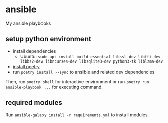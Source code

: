 # ansible
My ansible playbooks

## setup python environment
- install dependencies
  - Ubuntu: `sudo apt install build-essential libssl-dev libffi-dev libbz2-dev libncurses-dev libsqlite3-dev python3-tk liblzma-dev`
- [install poetry](https://python-poetry.org/docs/)
- run `poetry install --sync` to ansible and related dev dependencies

Then, run `poetry shell` for interactive environment or run `poetry run ansible-playbook ...` for executing command.

## required modules
Run `ansible-galaxy install -r requirements.yml` to install modules.
